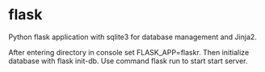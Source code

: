 # flask
Python flask application with sqlite3 for database management and Jinja2.

After entering directory in console set FLASK_APP=flaskr.
Then initialize database with flask init-db.
Use command flask run to start start server.
